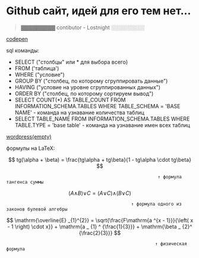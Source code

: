 # Github сайт, идей для его тем нет...

> ▓▓▓▓▓▓▓▓▓
> contibutor - Lostnight
> ░░░░░░░░░

[codepen](https://codepen.io/LostnightRX)

sql команды: 
- SELECT ("столбцы" или * для выбора всего)
- FROM ('таблица')
- WHERE ("условие")
- GROUP BY ("столбец, по которому сгруппировать данные")
- HAVING ("условие на уровне сгруппированных данных")
- ORDER BY ("столбец, по которому сортируем вывод")
- SELECT COUNT(*) AS TABLE_COUNT FROM INFORMATION_SCHEMA.TABLES WHERE TABLE_SCHEMA = 'BASE NAME' - команда на узнавание количества таблиц
- SELECT TABLE_NAME FROM INFORMATION_SCHEMA.TABLES WHERE TABLE.TYPE = 'base table' - команда на узнавание имен всех таблиц

[wordpress(empty)](cl103392361.wordpress.com)

формулы на LaTeX:
 
 $$ tg(\alpha + \beta) = \frac{tg\alpha + tg\beta}{1 - tg\alpha \cdot tg\beta} $$   
 
                                                             ↑ формула тангенса суммы
 
 $$ (A\wedge_{}^{}B)\vee_{}^{}C=(A\vee_{}^{}C)\wedge_{}^{}(B\vee_{}^{}C) $$  
 
                                                   ↑ формула одного из законов булевой алгебры
  $$  \mathrm{\overline{E} _{1}^{2}} = \sqrt{\frac{F\mathrm{a ^{x - 1}}}{\left( x - 1 \right) \cdot x}} + \mathrm{a _ {1} ^ {\frac{1}{3}}} + \mathrm{\beta _ {2}^ {\frac{2}{3}}}  $$
  
                                                            ↑ физическая формула
  
